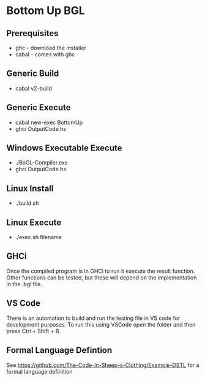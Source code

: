 # Bottom Up BGL

## Prerequisites
* ghc - download the installer
* cabal - comes with ghc

## Generic Build
* cabal v2-build

## Generic Execute
* cabal new-exec BottomUp <filename>
* ghci OutputCode.hs

## Windows Executable Execute
* ./BoGL-Compiler.exe <filename>
* ghci OutputCode.hs

## Linux Install
* ./build.sh

## Linux Execute
* ./exec.sh filename

## GHCi
Once the compiled program is in GHCi to run it execute the result function. Other functions can be tested, but these will depend on the implementation in the .bgl file.

## VS Code
There is an automation to build and run the testing file in VS code for development purposes. To run this using VSCode open the folder and then press Ctrl + Shift + B.

## Formal Language Defintion
See https://github.com/The-Code-In-Sheep-s-Clothing/Example-DSTL for a formal language definition
